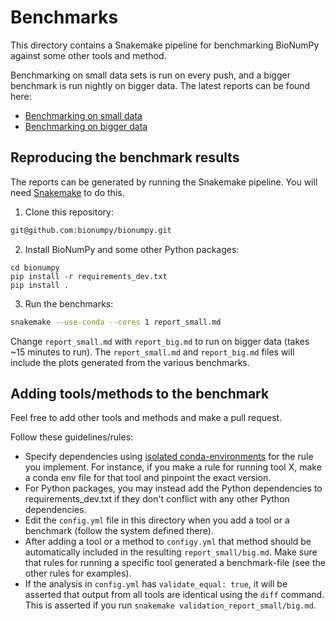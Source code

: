 # Benchmarks

This directory contains a Snakemake pipeline for benchmarking BioNumPy against some other tools and method.

Benchmarking on small data sets is run on every push, and a bigger benchmark is run nightly on bigger data. The latest reports can be found here:

* [Benchmarking on small data](https://github.com/bionumpy/bionumpy/blob/benchmarks/benchmarks/report_small.md)
* [Benchmarking on bigger data](https://github.com/bionumpy/bionumpy/blob/benchmarks/benchmarks/report_big.md)


## Reproducing the benchmark results

The reports can be generated by running the Snakemake pipeline. You will need [Snakemake](https://snakemake.readthedocs.io/en/stable/) to do this.

1) Clone this repository:
```bash
git@github.com:bionumpy/bionumpy.git
```
2) Install BioNumPy and some other Python packages:
```
cd bionumpy
pip install -r requirements_dev.txt
pip install .
```
3) Run the benchmarks:
```bash
snakemake --use-conda --cores 1 report_small.md
```

Change `report_small.md` with `report_big.md` to run on bigger data (takes ~15 minutes to run). The `report_small.md` and `report_big.md` files will include the plots generated from the various benchmarks. 


## Adding tools/methods to the benchmark

Feel free to add other tools and methods and make a pull request.

Follow these guidelines/rules:
* Specify dependencies using [isolated conda-environments](https://snakemake.readthedocs.io/en/stable/snakefiles/deployment.html#integrated-package-management) for the rule you implement. For instance, if you make a rule for running tool X, make a conda env file for that tool and pinpoint the exact version.
* For Python packages, you may instead add the Python dependencies to requirements_dev.txt if they don't conflict with any other Python dependencies.
* Edit the `config.yml` file in this directory when you add a tool or a benchmark (follow the system defined there).
* After adding a tool or a method to `configy.yml` that method should be automatically included in the resulting `report_small/big.md`. Make sure that rules for running a specific tool generated a benchmark-file (see the other rules for examples).
* If the analysis in `config.yml` has `validate_equal: true`, it will be asserted that output from all tools are identical using the `diff` command. This is asserted if you run `snakemake validation_report_small/big.md`.

